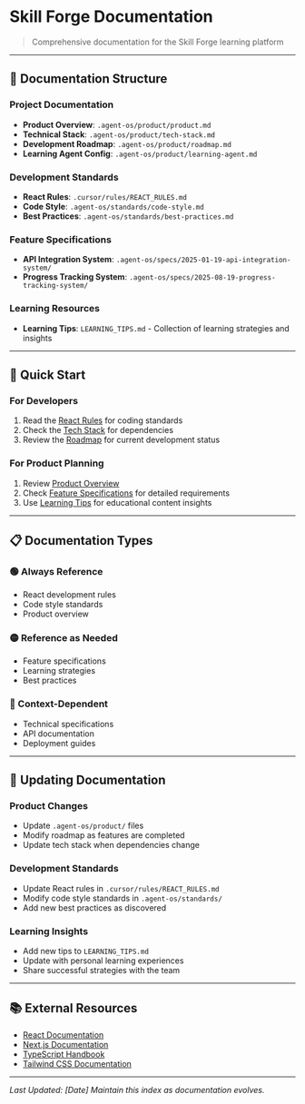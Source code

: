 # Skill Forge Documentation

> Comprehensive documentation for the Skill Forge learning platform

---

## 📁 **Documentation Structure**

### **Project Documentation**

- **Product Overview**: `.agent-os/product/product.md`
- **Technical Stack**: `.agent-os/product/tech-stack.md`
- **Development Roadmap**: `.agent-os/product/roadmap.md`
- **Learning Agent Config**: `.agent-os/product/learning-agent.md`

### **Development Standards**

- **React Rules**: `.cursor/rules/REACT_RULES.md`
- **Code Style**: `.agent-os/standards/code-style.md`
- **Best Practices**: `.agent-os/standards/best-practices.md`

### **Feature Specifications**

- **API Integration System**: `.agent-os/specs/2025-01-19-api-integration-system/`
- **Progress Tracking System**: `.agent-os/specs/2025-08-19-progress-tracking-system/`

### **Learning Resources**

- **Learning Tips**: `LEARNING_TIPS.md` - Collection of learning strategies and insights

---

## 🚀 **Quick Start**

### **For Developers**

1. Read the [React Rules](.cursor/rules/REACT_RULES.md) for coding standards
2. Check the [Tech Stack](.agent-os/product/tech-stack.md) for dependencies
3. Review the [Roadmap](.agent-os/product/roadmap.md) for current development status

### **For Product Planning**

1. Review [Product Overview](.agent-os/product/product.md)
2. Check [Feature Specifications](.agent-os/specs/) for detailed requirements
3. Use [Learning Tips](LEARNING_TIPS.md) for educational content insights

---

## 📋 **Documentation Types**

### **🟢 Always Reference**

- React development rules
- Code style standards
- Product overview

### **🟡 Reference as Needed**

- Feature specifications
- Learning strategies
- Best practices

### **🔴 Context-Dependent**

- Technical specifications
- API documentation
- Deployment guides

---

## 🔄 **Updating Documentation**

### **Product Changes**

- Update `.agent-os/product/` files
- Modify roadmap as features are completed
- Update tech stack when dependencies change

### **Development Standards**

- Update React rules in `.cursor/rules/REACT_RULES.md`
- Modify code style standards in `.agent-os/standards/`
- Add new best practices as discovered

### **Learning Insights**

- Add new tips to `LEARNING_TIPS.md`
- Update with personal learning experiences
- Share successful strategies with the team

---

## 📚 **External Resources**

- [React Documentation](https://react.dev/)
- [Next.js Documentation](https://nextjs.org/docs)
- [TypeScript Handbook](https://www.typescriptlang.org/docs/)
- [Tailwind CSS Documentation](https://tailwindcss.com/docs)

---

_Last Updated: [Date]_
_Maintain this index as documentation evolves._
